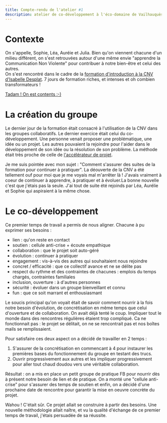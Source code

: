 ```yaml
---
title: Compte-rendu de l'atelier #1
description: atelier de co-développement à l'éco-domaine de Vailhauquès
---
```


# Contexte  
On s'appelle, Sophie, Léa, Auréie et Julia. Bien qu'on viennent chacune d'un milieu différent, on s'est retrouvées autour d'une même envie "apprendre la Communication Non Violente" pour contribuer à notre bien-être et celui des autres.  
On s'est rencontré dans le cadre de la [formation d'introduction à la CNV d'Isabelle Desplat](https://www.isabelledesplatsformation.com/). 7 jours de formation riches, et intenses et oh combien transformateurs !  

[Tadam ! On est contents :-)](https://github.com/cnvpoilsauxpieds/documentation/blob/master/media/185042%20CNV%20(2).jpg)

# La création du groupe
Le dernier jour de la formation était consacré à l'utilisation de la CNV dans les groupes collaboratifs. Le dernier exercice était celui du co-développement. Une personne venait proposer une problématique, une idée ou un projet. Les autres pouvaient la rejoindre pour l'aider dans le développement de son idée ou la résolution de son problème. La méthode était très proche de celle de [l'accélérateur de projet](http://moustic.info/2013/wakka.php?wiki=AccelerateurProjet).

Je me suis pointée avec mon sujet : "Comment s'assurer des suites de la formation pour continuer à pratiquer". La déouverte de la CNV a été tellement ouf pour moi que je me voyais mal m'arrêter là ! J'avais vraiment à coeur de continuer à apprendre, à pratiquer et à évoluer.La bonne nouvelle c'est que j'étais pas la seule. J'ai tout de suite été rejoinds par Léa, Aurélie et Sophie qui aspiraient à la même chose.

# Le co-développement
Ce premier temps de travail a permis de nous aligner. Chacune à pu exprimer ses besoins : 
- lien : qu'on reste en contact
- soutien : cellule anti-crise + écoute empathique
- collaboration : que le projet soit auto-géré
- évolution : continuer à pratiquer
- engagement : vis-à-vis des autres qui souhaitaient nous rejoindre
- concret / efficacité : que ce collectif avance et ne se délite pas
- respect du rythme et des contraintes de chacunes : emplois du temps chargés, contraintes familiales
- inclusion, ouverture : à d'autres personnes
- sécurité : évoluer dans un groupe bienveillant et connu
- fun : que ce soit marrant et enthousiasmant  

Le soucis principal qu'on voyait était de savoir comment nourrir à la fois notre besoin d'évolution, de concrétisation en même temps que celui d'ouverture et de collaboration. On avait déjà tenté le coup. Impliquer tout le monde dans des rencontres régulières étaient trop compliqué. Ca ne fonctionnait pas : le projet se délitait, on ne se rencontrait pas et nos boîtes mails se remplissaient.  

Pour satisfaire ces deux aspect on a décidé de travailler en 2 temps :  
1) S'assurer de la concrétisation en commencant à 4 pour instaurer les premières bases du fonctionnement du groupe en testant des trucs.
2) Ouvrir progressivement aux autres et les impliquer progressivement pour aller tout chaud doudou vers une véritable collaboration.

Résultat : on a mis en place un petit groupe de pratique FB pour nourrir dès à présent notre besoin de lien et de pratique. On a monté une "cellule anti-crise" pour s'assurer des temps de soutien et enfin, on a décidé d'une prochaine date de rencontre pour garantir la mise en oeuvre concrète du projet.

Wahou ! C'était sûr. Ce projet allait se construire à partir des besoins. Une nouvelle méthodologie allait naître, et vu la qualité d'échange de ce premier temps de travail, j'étais persuadée de sa réussite. 


